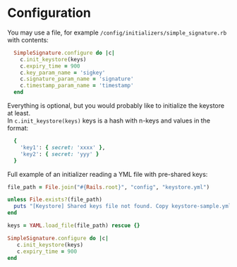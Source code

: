 # Configuration

You may use a file, for example `/config/initializers/simple_signature.rb` with contents:

```ruby
  SimpleSignature.configure do |c|
    c.init_keystore(keys)  
    c.expiry_time = 900  
    c.key_param_name = 'sigkey'  
    c.signature_param_name = 'signature'  
    c.timestamp_param_name = 'timestamp'  
  end  
```

Everything is optional, but you would probably like to initialize the keystore at least.  
In `c.init_keystore(keys)` keys is a hash with n-keys and values in the format:

```ruby
  {
    'key1': { secret: 'xxxx' },
    'key2': { secret: 'yyy' }
  }
```

Full example of an initializer reading a YML file with pre-shared keys:

```ruby
file_path = File.join("#{Rails.root}", "config", "keystore.yml")

unless File.exists?(file_path)
  puts "[Keystore] Shared keys file not found. Copy keystore-sample.yml to keystore.yml"
end

keys = YAML.load_file(file_path) rescue {}

SimpleSignature.configure do |c|
   c.init_keystore(keys)
   c.expiry_time = 900
end
```
